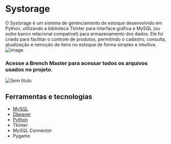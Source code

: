 # Systorage

O Systorage é um sistema de gerenciamento de estoque desenvolvido em Python, utilizando a biblioteca Tkinter para interface gráfica e MySQL (ou outro banco relacional compatível) para armazenamento dos dados. Ele foi criado para facilitar o controle de produtos, permitindo o cadastro, consulta, atualização e remoção de itens no estoque de forma simples e intuitiva.
![image](https://github.com/user-attachments/assets/56a9edc6-030d-47d4-a3d5-005efa1f04d5)

### Acesse a Brench Master para acessar todos os arquivos usados no projeto.
![Sem título](https://github.com/user-attachments/assets/f993fdbc-01a7-44a1-a2ff-043fb4de51a1)

## Ferramentas e tecnologias

<ul>
  <li><a href="https://dev.mysql.com/get/Downloads/MySQL-9.3/mysql-9.3.0-winx64.msi">MySQL</a></li>
  <li><a href="https://dev.mysql.com/get/Downloads/MySQL-9.3/mysql-9.3.0-winx64.msi">Dbeaver</a></li>
  <li><a href="https://www.python.org/ftp/python/3.13.4/python-3.13.4-amd64.exe">Python</a></li>
  <li>Tkinter</li>
  <li>MySQL Connector</li>
  <li>Pygame</li>
</ul>
